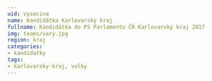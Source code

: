 ```yaml
---
uid: vysocina
name: Kandidátka Karlovarský kraj
fullname: Kandidátka do PS Parlamentu ČR Karlovarský kraj 2017
img: teams/vary.jpg
region: kraj
categories:
- kandidatky
tags:
- karlovarsky-kraj, volby
---
```


